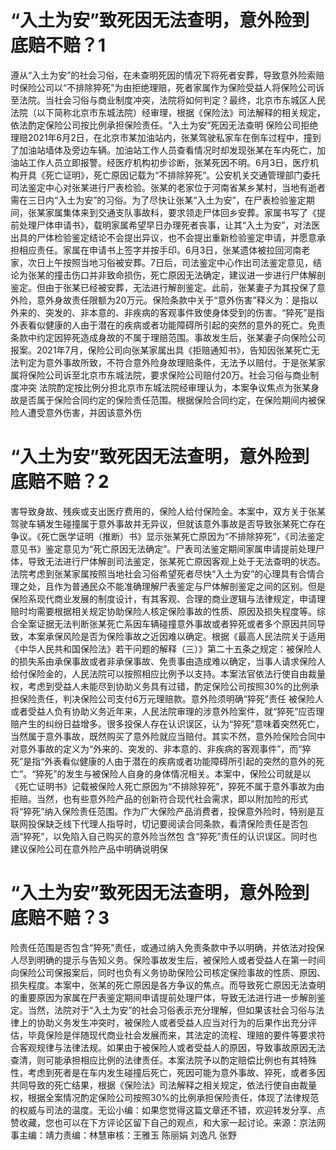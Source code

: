 # “入土为安”致死因无法查明，意外险到底赔不赔？1

遵从“入土为安”的社会习俗，在未查明死因的情况下将死者安葬，导致意外险索赔时保险公司以“不排除猝死”为由拒绝理赔，死者家属作为保险受益人将保险公司诉至法院。当社会习俗与商业制度冲突，法院将如何判定？最终，北京市东城区人民法院（以下简称北京市东城法院）经审理，根据《保险法》司法解释的相关规定，依法酌定保险公司按比例承担保险责任。“入土为安”死因无法查明  保险公司拒绝理赔2021年6月2日，在北京市某加油站内，张某驾驶私家车在倒车过程中，撞到了加油站墙体及旁边车辆。加油站工作人员查看情况时却发现张某在车内死亡，加油站工作人员立即报警。经医疗机构初步诊断，张某死因不明。6月3日，医疗机构开具《死亡证明》，死亡原因记载为“不排除猝死”。公安机关交通管理部门委托司法鉴定中心对张某进行尸表检验。张某的老家位于河南省某乡某村，当地有逝者需在三日内“入土为安”的习俗。为了尽快让张某“入土为安”，在尸表检验鉴定期间，张某家属集体来到交通支队事故科，要求领走尸体回乡安葬。家属书写了《提前处理尸体申请书》，载明家属希望早日办理死者丧事，让其“入土为安”，对法医出具的尸体检验鉴定结论不会提出异议，也不会提出重新检验鉴定申请，并愿意承担相应责任。家属在申请书上签字并按手印。6月3日，张某遗体被拉回河南老家，次日上午按照当地习俗被安葬。7日后，司法鉴定中心作出司法鉴定意见，结论为张某的撞击伤口并非致命损伤，死亡原因无法确定，建议进一步进行尸体解剖鉴定。但由于张某已经被安葬，无法进行解剖鉴定。此前，张某妻子为其投保了意外险，意外身故责任限额为20万元。保险条款中关于“意外伤害”释义为：是指以外来的、突发的、非本意的、非疾病的客观事件致使身体受到的伤害。“猝死”是指外表看似健康的人由于潜在的疾病或者功能障碍所引起的突然的意外的死亡。免责条款中约定因猝死造成身故的不属于理赔范围。事故发生后，张某妻子向保险公司报案。2021年7月，保险公司向张某家属出具《拒赔通知书》，告知因张某死亡无法判定为意外事故所致，不符合意外险身故理赔条件，无法予以赔付。于是张某家属将保险公司诉至北京市东城法院，要求保险公司赔付20万。社会习俗与商业制度冲突  法院酌定按比例分担北京市东城法院经审理认为，本案争议焦点为张某身故是否属于保险合同约定的保险责任范围。根据保险合同约定，在保险期间内被保险人遭受意外伤害，并因该意外伤

# “入土为安”致死因无法查明，意外险到底赔不赔？2

害导致身故、残疾或支出医疗费用的，保险人给付保险金。本案中，双方关于张某驾驶车辆发生碰撞属于意外事故并无异议，但就该意外事故是否导致张某死亡存在争议。《死亡医学证明（推断）书》显示张某死亡原因为“不排除猝死”，《司法鉴定意见书》鉴定意见为“死亡原因无法确定”。尸表司法鉴定期间家属申请提前处理尸体，导致无法进行尸体解剖司法鉴定，张某死亡原因客观上处于无法查明的状态。法院考虑到张某家属按照当地社会习俗希望死者尽快“入土为安”的心理具有合情合理之处，且作为普通民众不能准确理解尸表鉴定与尸体解剖鉴定之间的区别。但是保险系现代商业发展的制度设计，有其客观、合理的商业逻辑与法律规定，申请理赔时均需要根据相关规定协助保险人核定保险事故的性质、原因及损失程度等。综合全案证据无法判断张某死亡系因车辆碰撞意外事故或者猝死或者多个原因共同导致，本案承保风险是否为保险事故之近因难以确定。根据《最高人民法院关于适用《中华人民共和国保险法》若干问题的解释（三）》第二十五条之规定：被保险人的损失系由承保事故或者非承保事故、免责事由造成难以确定，当事人请求保险人给付保险金的，人民法院可以按照相应比例予以支持。本案法官依法行使自由裁量权，考虑到受益人未能尽到协助义务具有过错，酌定保险公司按照30%的比例承担保险责任，判决保险公司支付6万元理赔款。意外险须明确“猝死”责任  被保险人或者受益人负有协助义务近年来，人民法院审理的涉意外险案件，就“猝死”应否理赔产生的纠纷日益增多。很多投保人存在认识误区，认为“猝死”意味着突然死亡，当然属于意外事故，既然购买了意外险就应当赔付。其实不然，意外险保险合同中对意外事故的定义为“外来的、突发的、非本意的、非疾病的客观事件”，而“猝死”是指“外表看似健康的人由于潜在的疾病或者功能障碍所引起的突然的意外的死亡”。“猝死”的发生与被保险人自身的身体情况相关。本案中，保险公司就是以《死亡证明书》记载被保险人死亡原因为“不排除猝死”，猝死不属于意外事故为由拒赔。当然，也有些意外险产品的创新符合现代社会需求，即以附加险的形式将“猝死”纳入保险责任范围。作为广大保险产品消费者，投保意外险时，特别是互联网投保缺乏线下代理人指导时，切记要阅读合同条款，看清保险责任是否包涵“猝死”，以免陷入自己购买的意外险当然包 含“猝死”责任的认识误区。同时也建议保险公司在意外险产品中明确说明保

# “入土为安”致死因无法查明，意外险到底赔不赔？3

险责任范围是否包含“猝死”责任，或通过纳入免责条款中予以明确，并依法对投保人尽到明确的提示与告知义务。保险事故发生后，被保险人或者受益人在第一时间向保险公司保报案后，同时也负有义务协助保险公司核定保险事故的性质、原因、损失程度。本案中，张某的死亡原因是各方争议的焦点。而导致死亡原因无法查明的重要原因为家属在尸表鉴定期间申请提前处理尸体，导致无法进行进一步解剖鉴定。当然，法院对于“入土为安”的社会习俗表示充分理解，但如果该社会习俗与法律上的协助义务发生冲突时，被保险人或者受益人应当对行为的后果作出充分评估，毕竟保险是伴随现代商业社会发展而来，其法定的流程、理赔的要件等要求符合客观规律与法律法规。如果由于被保险人或者受益人的原因，导致事故原因无法查清，则可能承担相应比例的法律责任。本案法院予以酌定赔偿比例也有其特殊性，考虑到死者是在车内发生碰撞后死亡，死因可能为意外事故、猝死，或者多因共同导致的死亡结果，根据《保险法》司法解释之相关规定，依法行使自由裁量权，根据全案情况酌定保险公司按照30%的比例承担保险责任，体现了法律规范的权威与司法的温度。无讼小编：如果您觉得这篇文章还不错，欢迎转发分享、点赞收藏，您也可以在下方评论区留下自己的观点，和大家一起讨论。来源：京法网事主编：靖力责编：林慧审核：王雅玉 陈丽娟 刘逸凡 张野

